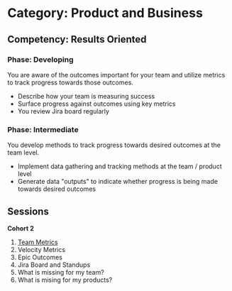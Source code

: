 # Category: Product and Business
## Competency: Results Oriented
### Phase: Developing

You are aware of the outcomes important for your team and utilize metrics to track progress towards those outcomes.
- Describe how your team is measuring success
- Surface progress against outcomes using key metrics
- You review Jira board regularly

### Phase: Intermediate

You develop methods to track progress towards desired outcomes at the team level.
- Implement data gathering and tracking methods at the team / product level
- Generate data "outputs" to indicate whether progress is being made towards desired outcomes 

## Sessions

**Cohort 2**
1. [Team Metrics](team_metrics.md)
2. Velocity Metrics
3. Epic Outcomes
4. Jira Board and Standups
5. What is missing for my team?
6. What is mising for my products?
